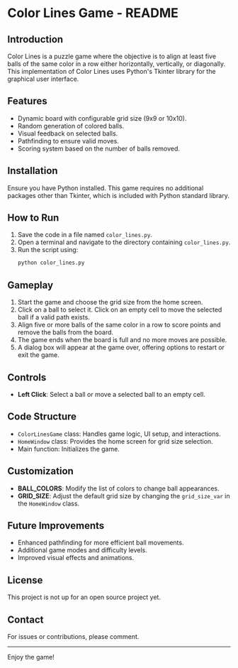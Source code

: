 # Color Lines Game - README

## Introduction
Color Lines is a puzzle game where the objective is to align at least five balls of the same color in a row either horizontally, vertically, or diagonally. This implementation of Color Lines uses Python's Tkinter library for the graphical user interface.

## Features
- Dynamic board with configurable grid size (9x9 or 10x10).
- Random generation of colored balls.
- Visual feedback on selected balls.
- Pathfinding to ensure valid moves.
- Scoring system based on the number of balls removed.

## Installation
Ensure you have Python installed. This game requires no additional packages other than Tkinter, which is included with Python standard library.

## How to Run
1. Save the code in a file named `color_lines.py`.
2. Open a terminal and navigate to the directory containing `color_lines.py`.
3. Run the script using:
   ```sh
   python color_lines.py
   ```

## Gameplay
1. Start the game and choose the grid size from the home screen.
2. Click on a ball to select it. Click on an empty cell to move the selected ball if a valid path exists.
3. Align five or more balls of the same color in a row to score points and remove the balls from the board.
4. The game ends when the board is full and no more moves are possible.
5. A dialog box will appear at the game over, offering options to restart or exit the game.

## Controls
- **Left Click**: Select a ball or move a selected ball to an empty cell.

## Code Structure
- `ColorLinesGame` class: Handles game logic, UI setup, and interactions.
- `HomeWindow` class: Provides the home screen for grid size selection.
- Main function: Initializes the game.

## Customization
- **BALL_COLORS**: Modify the list of colors to change ball appearances.
- **GRID_SIZE**: Adjust the default grid size by changing the `grid_size_var` in the `HomeWindow` class.

## Future Improvements
- Enhanced pathfinding for more efficient ball movements.
- Additional game modes and difficulty levels.
- Improved visual effects and animations.

## License
This project is not up for an open source project yet.

## Contact
For issues or contributions, please comment.

---

Enjoy the game!
